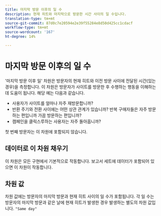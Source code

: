 ```yaml
---
title: 마지막 방문 이후의 일 수
description: 현재 히트와 마지막으로 방문한 시간 사이의 일 수입니다.
translation-type: tm+mt
source-git-commit: 87d0c7e20594e2e39f55284e8d50d425cc1cdacf
workflow-type: tm+mt
source-wordcount: '167'
ht-degree: 14%

---
```



# 마지막 방문 이후의 일 수

&#39;마지막 방문 이후 일&#39; 차원은 방문자의 현재 히트와 이전 방문 사이에 전달된 시간(있는 경우)을 측정합니다. 이 차원은 방문자가 사이트를 방문한 후 수행하는 행동을 이해하는 데 도움이 됩니다. 해당 예는 다음과 같습니다.

* 사용자가 사이트를 얼마나 자주 재방문합니까?
* 반환 주기와 전환 사이에는 어떤 상관 관계가 있습니까? 반복 구매자들은 자주 방문하는 편입니까 가끔 방문하는 편입니까?
* 캠페인을 클릭스루하는 사용자는 자주 돌아옵니까?

첫 번째 방문자는 이 차원에 포함되지 않습니다.

## 데이터로 이 차원 채우기

이 차원은 모든 구현에서 기본적으로 작동합니다. 보고서 세트에 데이터가 포함되어 있으면 이 차원이 작동합니다.

## 차원 값

차원 값에는 방문자의 마지막 방문과 현재 히트 사이의 일 수가 포함됩니다. 각 일 수는 방문자의 마지막 방문과 같은 날에 현재 히트가 발생한 경우 발생하는 별도의 차원 값입니다. `"Same day"`
